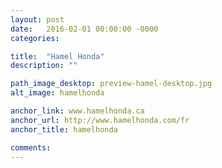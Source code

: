 ```yaml
---
layout: post
date:   2016-02-01 00:00:00 -0000
categories:

title:  "Hamel Honda"
description: ""

path_image_desktop: preview-hamel-desktop.jpg
alt_image: hamelhonda

anchor_link: www.hamelhonda.ca
anchor_url: http://www.hamelhonda.com/fr
anchor_title: hamelhonda

comments:
---
```

